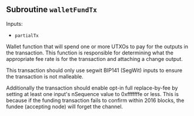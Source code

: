 ## Subroutine `walletFundTx`

Inputs:

-   `partialTx`

Wallet function that will spend one or more UTXOs to pay for the outputs in the transaction. This function is responsible for determining what the appropriate fee rate is for the transaction and attaching a change output.

This transaction should only use segwit BIP141 (SegWit) inputs to ensure the transaction is not malleable.

Additionally the transaction should enable opt-in full replace-by-fee by setting at least one input's nSequence value to 0xfffffffe or less. This is because if the funding transaction fails to confirm within 2016 blocks, the fundee (accepting node) will forget the channel.

